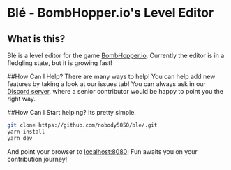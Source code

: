 # Blé - BombHopper.io's Level Editor

## What is this?
Blé is a level editor for the game [BombHopper.io](https://bombhopper.io).
Currently the editor is in a fledgling state, but it is growing fast!

##How Can I Help?
There are many ways to help!
You can help add new features by taking a look at our issues tab! You can always ask in our [Discord server](https://discord.gg/VFGTWnZ), where a senior contributor would be happy to point you the right way.

##How Can I Start helping?
Its pretty simple.
```sh 
git clone https://github.com/nobody5050/ble/.git
yarn install
yarn dev
```

And point your browser to [localhost:8080](http://localhost:8080)!
Fun awaits you on your contribution journey!
